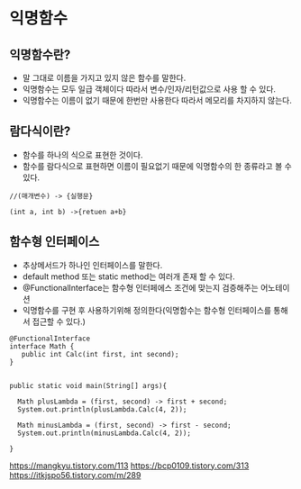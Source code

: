 # 익명함수

## 익명함수란?
 - 말 그대로 이름을 가지고 있지 않은 함수를 말한다.
 - 익명함수는 모두 일급 객체이다 따라서 변수/인자/리턴값으로 사용 할 수 있다.
 - 익명함수는 이름이 없기 때문에 한번만 사용한다 따라서 메모리를 차지하지 않는다.

## 람다식이란?
 - 함수를 하나의 식으로 표현한 것이다. 
 - 함수를 람다식으로 표현하면 이름이 필요없기 때문에 익명함수의 한 종류라고 볼 수 있다.
 
 ```
 //(매개변수) -> {실행문}
 
 (int a, int b) ->{retuen a+b} 
 ```

## 함수형 인터페이스
 - 추상메서드가 하나인 인터페이스를 말한다.
 - default method 또는 static method는 여러개 존재 할 수 있다.
 - @FunctionalInterface는 함수형 인터페에스 조건에 맞는지 검증해주는 어노테이션
 - 익명함수를 구현 후 사용하기위해 정의한다(익명함수는 함수형 인터페이스를 통해서 접근할 수 있다.)
 
 ```
 @FunctionalInterface
interface Math {
    public int Calc(int first, int second);
}


public static void main(String[] args){

   Math plusLambda = (first, second) -> first + second;
   System.out.println(plusLambda.Calc(4, 2));

   Math minusLambda = (first, second) -> first - second;
   System.out.println(minusLambda.Calc(4, 2));

}

 ```


https://mangkyu.tistory.com/113
https://bcp0109.tistory.com/313
https://itkjspo56.tistory.com/m/289
